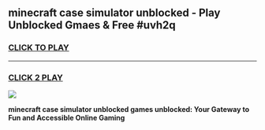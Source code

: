 
## minecraft case simulator unblocked - Play Unblocked Gmaes & Free #uvh2q
<h3>
<a href="https://news.freeplayer.one?title=minecraft_case_simulator_unblocked&ref=24F">CLICK TO PLAY</a></h3>
<hr>

<h3>
<a href="https://news.freeplayer.one?title=minecraft_case_simulator_unblocked&ref=24F">CLICK 2 PLAY</a>
  
</h3>

<a href="https://news.freeplayer.one?title=minecraft_case_simulator_unblocked&ref=24F/"><img src="https://clearcache.store/games.png"></a>


**minecraft case simulator unblocked games unblocked: Your Gateway to Fun and Accessible Online Gaming**
